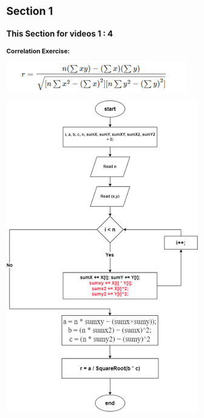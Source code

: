 # Section 1

## This Section for videos 1 : 4

### Correlation Exercise:

![img.png](img.png)

![](correlation_flowchart.png)
